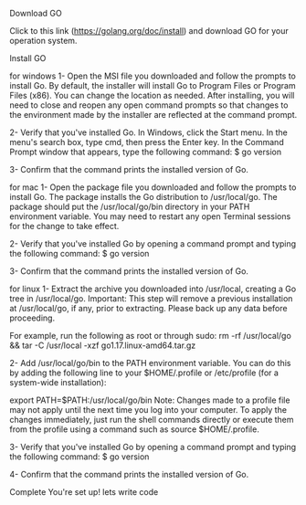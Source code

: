 Download GO

Click to this link (https://golang.org/doc/install) and download GO for your operation system.

Install GO

for windows
1- Open the MSI file you downloaded and follow the prompts to install Go. By default, the installer will install Go to Program Files or Program Files (x86). You can change the location as needed. After installing, you will need to close and reopen any open command prompts so that changes to the environment made by the installer are reflected at the command prompt.

2- Verify that you've installed Go. In Windows, click the Start menu. In the menu's search box, type cmd, then press the Enter key. In the Command Prompt window that appears, type the following command:
  $ go version

3- Confirm that the command prints the installed version of Go.

for mac
1- Open the package file you downloaded and follow the prompts to install Go. The package installs the Go distribution to /usr/local/go. The package should put the /usr/local/go/bin directory in your PATH environment variable. You may need to restart any open Terminal sessions for the change to take effect.

2- Verify that you've installed Go by opening a command prompt and typing the following command:
 $ go version

3- Confirm that the command prints the installed version of Go.

for linux
1- Extract the archive you downloaded into /usr/local, creating a Go tree in /usr/local/go. Important: This step will remove a previous installation at /usr/local/go, if any, prior to extracting. Please back up any data before proceeding.

For example, run the following as root or through sudo:
 rm -rf /usr/local/go && tar -C /usr/local -xzf go1.17.linux-amd64.tar.gz

2- Add /usr/local/go/bin to the PATH environment variable. You can do this by adding the following line to your $HOME/.profile or /etc/profile (for a system-wide installation):

 export PATH=$PATH:/usr/local/go/bin
Note: Changes made to a profile file may not apply until the next time you log into your computer. To apply the changes immediately, just run the shell commands directly or execute them from the profile using a command such as source $HOME/.profile.

3- Verify that you've installed Go by opening a command prompt and typing the following command:
 $ go version

4- Confirm that the command prints the installed version of Go.

Complete
You're set up! lets write code